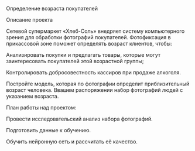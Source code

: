 Определение возраста покупателей

Описание проекта

Сетевой супермаркет «Хлеб-Соль» внедряет систему компьютерного зрения для обработки фотографий покупателей. Фотофиксация в прикассовой зоне поможет определять возраст клиентов, чтобы:

Анализировать покупки и предлагать товары, которые могут заинтересовать покупателей этой возрастной группы;

Контролировать добросовестность кассиров при продаже алкоголя.

Постройте модель, которая по фотографии определит приблизительный возраст человека. Ввашем распоряжении набор фотографий людей с указанием возраста.

План работы над проектом:

Провести исследовательский анализ набора фотографий.

Подготовить данные к обучению.

Обучить нейронную сеть и рассчитать её качество.
